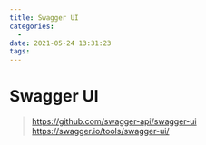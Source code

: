 ```yaml
---
title: Swagger UI
categories:
  -
date: 2021-05-24 13:31:23
tags:
---
```

# Swagger UI
> https://github.com/swagger-api/swagger-ui
> https://swagger.io/tools/swagger-ui/